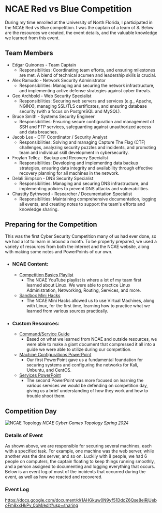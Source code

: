 # NCAE Red vs Blue Competition
During my time enrolled at the University of North Florida, I participated in the NCAE Red vs Blue competition. I was the captain of a team of 8. Below are the resources we created, the event details, and the valuable knowledge we learned from this event. 
## Team Members
- Edgar Quinones - Team Captain
  - Responsibilities: Coordinating team efforts, and ensuring milestones are met. A blend of technical acumen and leadership skills is crucial.
- Alex Ramudo - Network Security Administrator
   - Responsibilities: Managing and securing the network infrastructure, and implementing active defense strategies against cyber threats.
- Geo Archbold - Web Security Specialist
   - Responsibilities: Securing web servers and services (e.g., Apache, NGINX), managing SSL/TLS certificates, and ensuring database security (with a focus on PostgreSQL and MySQL).
- Bruce Smith - Systems Security Engineer
   - Responsibilities: Ensuring secure configuration and management of SSH and FTP services, safeguarding against unauthorized access and data breaches.
- Jacob Lee - CTF Coordinator / Security Analyst
   - Responsibilities: Solving and managing Capture The Flag (CTF) challenges, analyzing security puzzles and incidents, and promoting team and individual skill development in cybersecurity.
- Froylan Tellez - Backup and Recovery Specialist
   - Responsibilities: Developing and implementing data backup strategies, ensuring data integrity and availability through effective recovery planning for all machines in the network.
- Delali Simpson - DNS Security Specialist
   - Responsibilities: Managing and securing DNS infrastructure, and implementing policies to prevent DNS attacks and vulnerabilities.
- Chastity Bythwood - Researcher / Documentation Specialist
   - Responsibilities: Maintaining comprehensive documentation, logging all events, and creating notes to support the team's efforts and knowledge sharing.

## Preparing for the Competition
This was the first Cyber Security Competition many of us had ever done, so we had a lot to learn in around a month. To be properly prepared, we used a variety of resources from both the internet and the NCAE website, along with making some notes and PowerPoints of our own.
- ### NCAE Content:
  - [Competition Basics Playlist](https://www.youtube.com/playlist?list=PLqux0fXsj7x3WYm6ZWuJnGC1rXQZ1018M)
    - The NCAE YouTube playlist is where a lot of my team first learned about Linux. We were able to practice Linux Administration, Networking, Routing, Services, and more. 
  - [Sandbox Mini Hacks](https://ui.sandbox.ncaecybergames.org/challenges)
    - The NCAE Mini Hacks allowed us to use Virtual Machines, along with Linux, for the first time, learning how to practice what we learned from various sources practically.
- ### Custom Resources:
  - [Command/Service Guide](https://docs.google.com/document/d/1XrNtJrgqn1LtroutYwVFUF1C5_BzhqNlThMmhYNokhs/edit)
    - Based on what we learned from NCAE and outside resources, we were able to make a giant document that compressed it all into a guide we were able to utilize during our competition. 
  - [Machine Configurations PowerPoint](https://docs.google.com/presentation/d/1HY_xXdgQ_eW-o6xLOcfd6rAkXAa1gjCJcTXOj9kxfWo/edit#slide=id.p)
    - Our first PowerPoint gave us a fundamental foundation for securing systems and configuring the networks for Kali, Unbuntu, and CentOS.
  - [Services PowerPoint](https://docs.google.com/presentation/d/16uhRGiZ3PHtEOM4jL6XqZ3qbtVnyW7YOP8q47wwn5VQ/edit#slide=id.p)
    - The second PowerPoint was more focused on learning the various services we would be defending on competition day, giving us a brief understanding of how they work and how to trouble shoot them. 
## Competition Day
![NCAE Topology](https://ncaecybergames.org/_app/immutable/assets/topology.d995562d.png "NCAE Topology")
_NCAE Cyber Games Topology Spring 2024_
### Details of Event
As shown above, we are responsible for securing several machines, each with a specified task. For example, one machine was the web server, while another was the dns server, and so on. Luckily with 8 people, we had 6 people on computers, the captain floating to keep things running smoothly, and a person assigned to documenting and logging everything that occurs. Below is an event log of most of the incidents that occurred during the event, as well as how we reacted and recovered. 
### Event Log
https://docs.google.com/document/d/1AHGkuw0N9yf51DdcZ6Qse8eiRjUeboFm8xxHkPv_0bM/edit?usp=sharing
